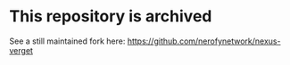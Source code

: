 # This repository is archived
See a still maintained fork here: https://github.com/nerofynetwork/nexus-verget
